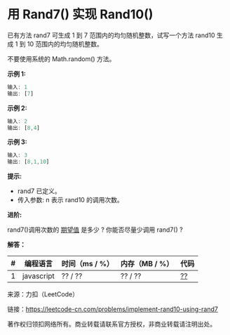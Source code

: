 # 用 Rand7() 实现 Rand10()

已有方法 rand7 可生成 1 到 7 范围内的均匀随机整数，试写一个方法 rand10 生成 1 到 10 范围内的均匀随机整数。

不要使用系统的 Math.random() 方法。

**示例 1:**

``` javascript
输入: 1
输出: [7]
```

**示例 2:**

``` javascript
输入: 2
输出: [8,4]
```

**示例 3:**

``` javascript
输入: 3
输出: [8,1,10]
```

**提示:**

- rand7 已定义。
- 传入参数: n 表示 rand10 的调用次数。

**进阶:**

rand7()调用次数的 [期望值](https://en.wikipedia.org/wiki/Expected_value) 是多少 ?
你能否尽量少调用 rand7() ?

**解答：**

**#**|**编程语言**|**时间（ms / %）**|**内存（MB / %）**|**代码**
--|--|--|--|--
1|javascript|?? / ??|?? / ??|[??](./javascript/ac_v1.js)

来源：力扣（LeetCode）

链接：https://leetcode-cn.com/problems/implement-rand10-using-rand7

著作权归领扣网络所有。商业转载请联系官方授权，非商业转载请注明出处。
